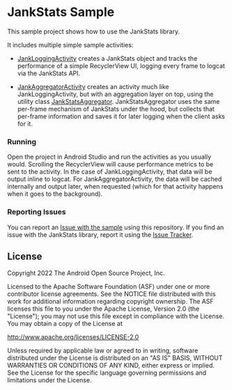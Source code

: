 JankStats Sample
===================================

This sample project shows how to use the JankStats library.

It includes multiple simple sample activities:

* [JankLoggingActivity](app/src/main/java/com/example/jankstats/JankLoggingActivity.kt)
creates a JankStats object and tracks the performance of a simple RecyclerView
UI, logging every frame to logcat via the JankStats API.

* [JankAggregatorActivity](app/src/main/java/com/example/jankstats/JankAggregatorActivity.kt)
creates an activity much like JankLoggingActivity, but with an aggregation layer
on top, using the utility class
[JankStatsAggregator](app/src/main/java/com/example/jankstats/JankStatsAggregator.kt).
JankStatsAggregator uses the same per-frame mechanism of JankStats under the hood,
but collects that per-frame information and saves it for later logging when the client
asks for it.

### Running

Open the project in Android Studio and run the activities as you usually would.
Scrolling the RecyclerView will cause performance metrics to be sent to the activity.
In the case of JankLoggingActivity, that data will be output inline to logcat.
For JankAggregatorActivity, the data will be cached internally and output later,
when requested (which for that activity happens when it goes to the background).

### Reporting Issues

You can report an [Issue with the sample](https://github.com/android/performance-samples/issues) using this repository. If you find an issue with the JankStats library, report it using the [Issue Tracker](https://goo.gle/metrics-issue).

License
-------

Copyright 2022 The Android Open Source Project, Inc.

Licensed to the Apache Software Foundation (ASF) under one or more contributor
license agreements.  See the NOTICE file distributed with this work for
additional information regarding copyright ownership.  The ASF licenses this
file to you under the Apache License, Version 2.0 (the "License"); you may not
use this file except in compliance with the License.  You may obtain a copy of
the License at

http://www.apache.org/licenses/LICENSE-2.0

Unless required by applicable law or agreed to in writing, software
distributed under the License is distributed on an "AS IS" BASIS, WITHOUT
WARRANTIES OR CONDITIONS OF ANY KIND, either express or implied.  See the
License for the specific language governing permissions and limitations under
the License.
